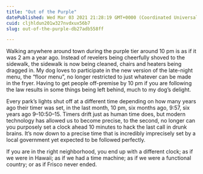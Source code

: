 ```yaml
---
title: "Out of the Purple"
datePublished: Wed Mar 03 2021 21:28:19 GMT+0000 (Coordinated Universal Time)
cuid: cljhldun201w327nvdxux56b7
slug: out-of-the-purple-db27adb558ff

---
```


Walking anywhere around town during the purple tier around 10 pm is as if it was 2 am a year ago. Instead of revelers being cheerfully shoved to the sidewalk, the sidewalk is now being cleaned, chairs and heaters being dragged in. My dog loves to participate in the new version of the late-night menu, the “floor menu”, no longer restricted to just whatever can be made in the fryer. Having to get people off-premise by 10 pm if you are following the law results in some things being left behind, much to my dog’s delight.

Every park’s lights shut off at a different time depending on how many years ago their timer was set, in the last month, 10 pm, six months ago, 9:57, six years ago 9–10:50–15. Timers drift just as human time does, but modern technology has allowed us to become precise, to the second, no longer can you purposely set a clock ahead 10 minutes to hack the last call in drunk brains. It’s now down to a precise time that is incredibly imprecisely set by a local government yet expected to be followed perfectly.

If you are in the right neighborhood, you end up with a different clock; as if we were in Hawaii; as if we had a time machine; as if we were a functional country; or as if Frisco never ended.